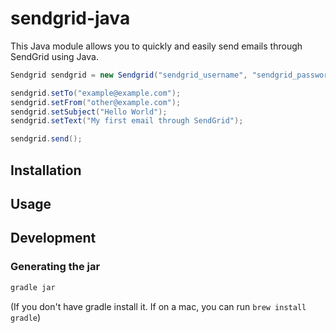 # sendgrid-java

This Java module allows you to quickly and easily send emails through SendGrid using Java.

```java
Sendgrid sendgrid = new Sendgrid("sendgrid_username", "sendgrid_password");

sendgrid.setTo("example@example.com");
sendgrid.setFrom("other@example.com");
sendgrid.setSubject("Hello World");
sendgrid.setText("My first email through SendGrid");

sendgrid.send();
```

## Installation

## Usage

## Development

### Generating the jar

```bash
gradle jar
```

(If you don't have gradle install it. If on a mac, you can run `brew install gradle`) 

